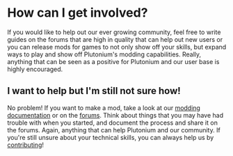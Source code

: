 # How can I get involved?

If you would like to help out our ever growing community, feel free to write guides on the forums that are high in quality that can help out new users or you can release mods for games
to not only show off your skills, but expand ways to play and show off Plutonium's modding capabilities. Really, anything that can be seen as a positive for Plutonium and our user base
is highly encouraged.

## I want to help but I'm still not sure how!

No problem! If you want to make a mod, take a look at our [modding documentation](/modding) or on the [forums](https://forum.plutonium.pw/). Think about things that you may have had trouble with when you started, and document the process and share it on the forums. Again, anything that can help Plutonium and our community. If you're still unsure about your technical
skills, you can always help us by [contributing](how-can-i-contribute)!